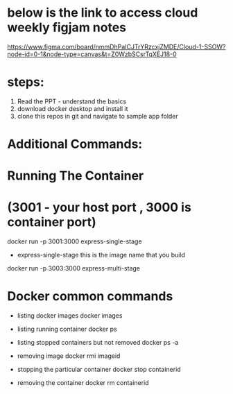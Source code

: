 # below is the link to access cloud weekly figjam notes
https://www.figma.com/board/nmmDhPaICJTrYRzcxjZMDE/Cloud-1-SSOW?node-id=0-1&node-type=canvas&t=Z0WzbSCsrTqXEJ18-0

# steps:
 1. Read the PPT - understand the basics
 2. download docker desktop and install it
 3. clone this repos in git and navigate to sample app folder
 

# Additional Commands:


# Running The Container #
# (3001 - your host port , 3000 is container port)
docker run -p 3001:3000 express-single-stage
  - express-single-stage this is the image name that you build

docker run -p 3003:3000 express-multi-stage



# Docker common commands

- listing docker images
docker images

- listing running container
docker ps

- listing stopped containers but not removed
docker ps -a

- removing image
docker rmi imageid

- stopping the particular container
docker stop containerid

- removing the container
docker rm containerid

